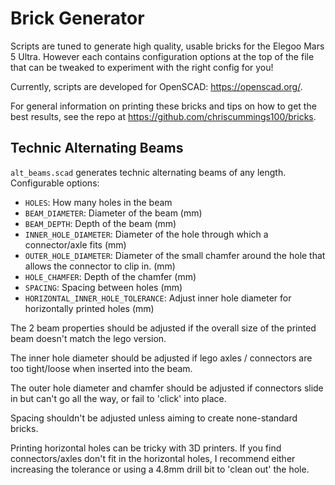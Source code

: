 # Brick Generator

Scripts are tuned to generate high quality, usable bricks for the Elegoo Mars 5 Ultra. However each contains configuration options at the top of the file that can be tweaked to experiment with the right config for you! 

Currently, scripts are developed for OpenSCAD: https://openscad.org/.

For general information on printing these bricks and tips on how to get the best results, see the repo at https://github.com/chriscummings100/bricks.

## Technic Alternating Beams

 `alt_beams.scad` generates technic alternating beams of any length. Configurable options:
 - `HOLES`: How many holes in the beam
 - `BEAM_DIAMETER`: Diameter of the beam (mm)
 - `BEAM_DEPTH`: Depth of the beam (mm)
 - `INNER_HOLE_DIAMETER`: Diameter of the hole through which a connector/axle fits (mm)
 - `OUTER_HOLE_DIAMETER`: Diameter of the small chamfer around the hole that allows the connector to clip in. (mm)
 - `HOLE_CHAMFER`: Depth of the chamfer (mm)
 - `SPACING`: Spacing between holes (mm)
 - `HORIZONTAL_INNER_HOLE_TOLERANCE`: Adjust inner hole diameter for horizontally printed holes (mm)

 The 2 beam properties should be adjusted if the overall size of the printed beam doesn't match the lego version.

 The inner hole diameter should be adjusted if lego axles / connectors are too tight/loose when inserted into the beam.

 The outer hole diameter and chamfer should be adjusted if connectors slide in but can't go all the way, or fail to 'click' into place.

 Spacing shouldn't be adjusted unless aiming to create none-standard bricks.

Printing horizontal holes can be tricky with 3D printers. If you find connectors/axles don't fit in the horizontal holes, I recommend either increasing the tolerance or using a 4.8mm drill bit to 'clean out' the hole. 
